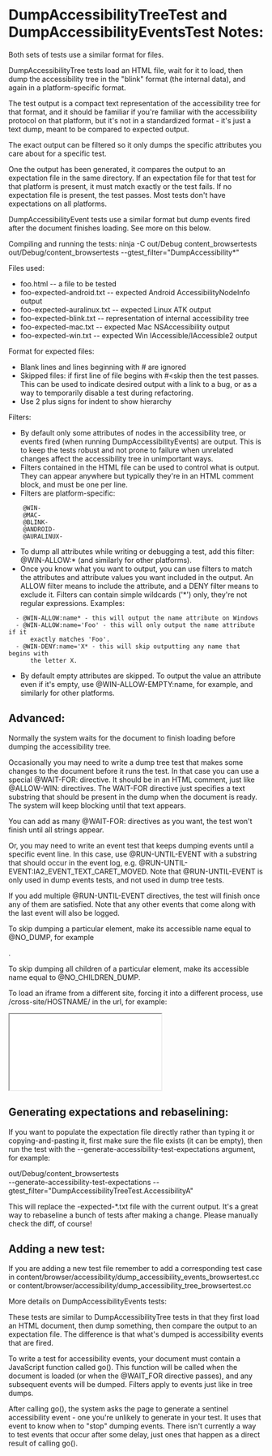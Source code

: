 # DumpAccessibilityTreeTest and DumpAccessibilityEventsTest Notes:

Both sets of tests use a similar format for files.

DumpAccessibilityTree tests load an HTML file, wait for it to load, then
dump the accessibility tree in the "blink" format (the internal data),
and again in a platform-specific format.

The test output is a compact text representation of the accessibility tree
for that format, and it should be familiar if you're familiar with the
accessibility protocol on that platform, but it's not in a standardized
format - it's just a text dump, meant to be compared to expected output.

The exact output can be filtered so it only dumps the specific attributes
you care about for a specific test.

One the output has been generated, it compares the output to an expectation
file in the same directory. If an expectation file for that test for that
platform is present, it must match exactly or the test fails. If no
expectation file is present, the test passes. Most tests don't have
expectations on all platforms.

DumpAccessibilityEvent tests use a similar format but dump events fired after
the document finishes loading. See more on this below.

Compiling and running the tests:
ninja -C out/Debug content_browsertests
out/Debug/content_browsertests --gtest_filter="DumpAccessibility*"

Files used:

* foo.html -- a file to be tested
* foo-expected-android.txt -- expected Android AccessibilityNodeInfo output
* foo-expected-auralinux.txt -- expected Linux ATK output
* foo-expected-blink.txt -- representation of internal accessibility tree
* foo-expected-mac.txt -- expected Mac NSAccessibility output
* foo-expected-win.txt -- expected Win IAccessible/IAccessible2 output

Format for expected files:

* Blank lines and lines beginning with # are ignored
* Skipped files: if first line of file begins with #<skip then the
  test passes. This can be used to indicate desired output with a link
  to a bug, or as a way to temporarily disable a test during refactoring.
* Use 2 plus signs for indent to show hierarchy

Filters:

* By default only some attributes of nodes in the accessibility tree, or
  events fired (when running DumpAccessibilityEvents) are output.
  This is to keep the tests robust and not prone to failure when unrelated
  changes affect the accessibility tree in unimportant ways.
* Filters contained in the HTML file can be used to control what is output.
  They can appear anywhere but typically they're in an HTML comment block,
  and must be one per line.
* Filters are platform-specific:
```
    @WIN-
    @MAC-
    @BLINK-
    @ANDROID-
    @AURALINUX-
```
* To dump all attributes while writing or debugging a test, add this filter:
    @WIN-ALLOW:*
  (and similarly for other platforms).
* Once you know what you want to output, you can use filters to match the
  attributes and attribute values you want included in the output. An
  ALLOW filter means to include the attribute, and a DENY filter means to
  exclude it. Filters can contain simple wildcards ('*') only, they're not
  regular expressions. Examples:
```
  - @WIN-ALLOW:name* - this will output the name attribute on Windows
  - @WIN-ALLOW:name='Foo' - this will only output the name attribute if it
      exactly matches 'Foo'.
  - @WIN-DENY:name='X* - this will skip outputting any name that begins with
      the letter X.
```
* By default empty attributes are skipped. To output the value an attribute
  even if it's empty, use @WIN-ALLOW-EMPTY:name, for example, and similarly
  for other platforms.

## Advanced:

Normally the system waits for the document to finish loading before dumping
the accessibility tree.

Occasionally you may need to write a dump tree test that makes some changes to
the document before it runs the test. In that case you can use a special
@WAIT-FOR: directive. It should be in an HTML comment, just like
@ALLOW-WIN: directives. The WAIT-FOR directive just specifies a text substring
that should be present in the dump when the document is ready. The system
will keep blocking until that text appears.

You can add as many @WAIT-FOR: directives as you want, the test won't finish
until all strings appear.

Or, you may need to write an event test that keeps dumping events until a
specific event line. In this case, use @RUN-UNTIL-EVENT with a substring that
should occur in the event log, e.g. @RUN-UNTIL-EVENT:IA2_EVENT_TEXT_CARET_MOVED.
Note that @RUN-UNTIL-EVENT is only used in dump events tests, and not used in
dump tree tests.

If you add multiple @RUN-UNTIL-EVENT directives, the test will finish once any
of them are satisfied. Note that any other events that come along with the last
event will also be logged.

To skip dumping a particular element, make its accessible name equal to
@NO_DUMP, for example <div aria-label="@NO_DUMP"></div>.

To skip dumping all children of a particular element, make its accessible
name equal to @NO_CHILDREN_DUMP.

To load an iframe from a different site, forcing it into a different process,
use /cross-site/HOSTNAME/ in the url, for example:
  <iframe src="cross-site/1.com/accessibility/html/frame.html"></iframe>

## Generating expectations and rebaselining:

If you want to populate the expectation file directly rather than typing it
or copying-and-pasting it, first make sure the file exists (it can be empty),
then run the test with the --generate-accessibility-test-expectations
argument, for example:

  out/Debug/content_browsertests \
    --generate-accessibility-test-expectations
    --gtest_filter="DumpAccessibilityTreeTest.AccessibilityA"

This will replace the -expected-*.txt file with the current output. It's
a great way to rebaseline a bunch of tests after making a change. Please
manually check the diff, of course!

## Adding a new test:

If you are adding a new test file remember to add a corresponding test case in
content/browser/accessibility/dump_accessibility_events_browsertest.cc
or
content/browser/accessibility/dump_accessibility_tree_browsertest.cc

More details on DumpAccessibilityEvents tests:

These tests are similar to DumpAccessibilityTree tests in that they first
load an HTML document, then dump something, then compare the output to
an expectation file. The difference is that what's dumped is accessibility
events that are fired.

To write a test for accessibility events, your document must contain a
JavaScript function called go(). This function will be called when the document
is loaded (or when the @WAIT_FOR directive passes), and any subsequent
events will be dumped. Filters apply to events just like in tree dumps.

After calling go(), the system asks the page to generate a sentinel
accessibility event - one you're unlikely to generate in your test. It uses
that event to know when to "stop" dumping events. There isn't currently a
way to test events that occur after some delay, just ones that happen as
a direct result of calling go().
